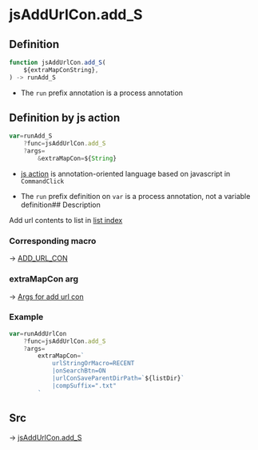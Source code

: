 # jsAddUrlCon.add_S

## Definition

```js.js
function jsAddUrlCon.add_S(
	${extraMapConString},
) -> runAdd_S
```

- The `run` prefix annotation is a process annotation
## Definition by js action

```js.js
var=runAdd_S
	?func=jsAddUrlCon.add_S
	?args=
		&extraMapCon=${String}
```

- [js action](#) is annotation-oriented language based on javascript in `CommandClick`

- The `run` prefix definition on `var` is a process annotation, not a variable definition## Description

Add url contents to list in [list index](https://github.com/puutaro/CommandClick/blob/master/md/developer/configs/listIndexConfig.md)

### Corresponding macro

-> [ADD_URL_CON](https://github.com/puutaro/CommandClick/blob/master/md/developer/js_action/js_action_macro_for_toolbar.md#add_url_con)

### extraMapCon arg

-> [Args for add url con](https://github.com/puutaro/CommandClick/blob/master/md/developer/js_action/js_action_macro_for_toolbar.md#args-for-add_url_con)

### Example

```js
var=runAddUrlCon
    ?func=jsAddUrlCon.add_S
    ?args=
        extraMapCon=`
            urlStringOrMacro=RECENT
            |onSearchBtn=ON
            |urlConSaveParentDirPath=`${listDir}`
            |compSuffix=".txt"
        `
```



## Src

-> [jsAddUrlCon.add_S](https://github.com/puutaro/CommandClick/blob/master/app/src/main/java/com/puutaro/commandclick/fragment_lib/terminal_fragment/js_interface/toolbar/JsAddUrlCon.kt#L23)


